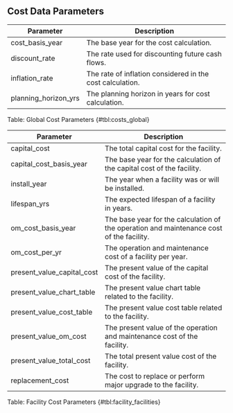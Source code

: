 ## Cost Data Parameters 

| Parameter            | Description                                               |
| ----------------------------------- | ----------------------------------- |
| cost_basis_year      | The base year for the cost calculation.                   |
| discount_rate        | The rate used for discounting future cash flows.          |
| inflation_rate       | The rate of inflation considered in the cost calculation. |
| planning_horizon_yrs | The planning horizon in years for cost calculation.       |

Table: Global Cost Parameters {#tbl:costs_global}

| Parameter                  | Description                                                                              |
| ----------------------------------- | ----------------------------------- |
| capital_cost               | The total capital cost for the facility.                                                 |
| capital_cost_basis_year    | The base year for the calculation of the capital cost of the facility.                   |
| install_year               | The year when a facility was or will be  installed.                                      |
| lifespan_yrs               | The expected lifespan of a facility in years.                                            |
| om_cost_basis_year         | The base year for the calculation of the operation and maintenance cost of the facility. |
| om_cost_per_yr             | The operation and maintenance cost of a facility per year.                               |
| present_value_capital_cost | The present value of the capital cost of the facility.                                   |
| present_value_chart_table  | The present value chart table related to the facility.                                   |
| present_value_cost_table   | The present value cost table related to the facility.                                    |
| present_value_om_cost      | The present value of the operation and maintenance cost of the facility.                 |
| present_value_total_cost   | The total present value cost of the facility.                                            |
| replacement_cost           | The cost to replace or perform major upgrade to the facility.                            |

Table: Facility Cost Parameters {#tbl:facility_facilities}